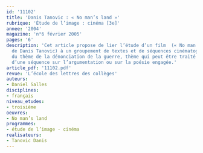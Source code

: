 ```yaml
---
id: '11102'
title: 'Danis Tanovic : « No man’s land »'
rubrique: 'Étude de l’image : cinéma [3e]'
annee: '2004'
magazine: 'n°6 février 2005'
pages: '6'
description: 'Cet article propose de lier l’étude d’un film  (« No man’s land »,
  de Danis Tanovic) à un groupement de textes et de séquences cinématographiques autour
  du thème de la dénonciation de la guerre, thème qui peut être traité à l’occasion
  d’une séquence sur l’argumentation ou sur la poésie engagée.'
article_pdf: '11102.pdf'
revue: 'L’école des lettres des collèges'
auteurs:
- Daniel Salles
disciplines:
- français
niveau_etudes:
- troisième
oeuvres:
- No man’s land
programmes:
- étude de l’image - cinéma
realisateurs:
- Tanovic Danis
---
```

